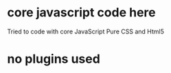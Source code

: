 core javascript code here
====================================
Tried to code with core JavaScript Pure CSS and Html5

no plugins used
======================================
